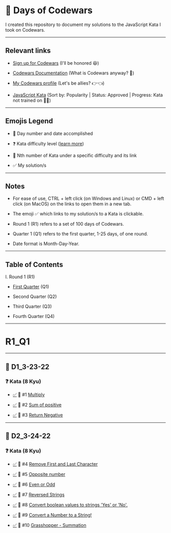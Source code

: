 # 💯 Days of Codewars

I created this repository to document my solutions to the JavaScript Kata I took on Codewars.

--------------

## Relevant links

- [Sign up for Codewars](www.codewars.com/r/DV792A) (I'll be honored 😆)

- [Codewars Documentation](https://docs.codewars.com/) (What is Codewars anyway? 🤔)

- [My Codewars profile](https://www.codewars.com/users/jewelkeith-jk) (Let's be allies? 👉👈)

- [JavaScript Kata](https://www.codewars.com/kata/search/javascript?q=&r[]=-8&xids=played&beta=false&order_by=popularity%20desc) (Sort by: Popularity | Status: Approved | Progress: Kata not trained on 👩‍💻)

--------------

## Emojis Legend

- 📅 Day number and date accomplished

- ❓ Kata difficulty level ([learn more](https://docs.codewars.com/gamification/ranks))

- 🔗 Nth number of Kata under a specific difficulty and its link

- ✅ My solution/s

--------------

## Notes

- For ease of use, CTRL + left click (on Windows and Linux) or CMD + left click (on MacOS) on the links to open them in a new tab.

- The emoji ✅ which links to my solution/s to a Kata is clickable.

- Round 1 (R1) refers to a set of 100 days of Codewars.

- Quarter 1 (Q1) refers to the first quarter, 1-25 days, of one round.

- Date format is Month-Day-Year.

--------------

## Table of Contents

I. Round 1 (R1)

  - [First Quarter](#r1_q1) (Q1)

  - Second Quarter (Q2)

  - Third Quarter (Q3)

  - Fourth Quarter (Q4)

--------------

# R1_Q1

--------------

## 📅 D1_3-23-22

### ❓ Kata (8 Kyu)

- [✅](https://github.com/jewelkeith-jk/100-days-codewars/blob/main/round1/quarter1/day1/1multiply.js) 🔗 #1 [Multiply](https://www.codewars.com/kata/50654ddff44f800200000004)

- [✅](https://github.com/jewelkeith-jk/100-days-codewars/blob/main/round1/quarter1/day1/2sum_of_positive.js) 🔗 #2 [Sum of positive](https://www.codewars.com/kata/5715eaedb436cf5606000381)

- [✅](https://github.com/jewelkeith-jk/100-days-codewars/blob/main/round1/quarter1/day1/3return_negative.js) 🔗 #3 [Return Negative](https://www.codewars.com/kata/55685cd7ad70877c23000102)

--------------

## 📅 D2_3-24-22

### ❓ Kata (8 Kyu)

- [✅](https://github.com/jewelkeith-jk/100-days-codewars/blob/main/round1/quarter1/day2/1remove_first_and_last_character.js) 🔗 #4 [Remove First and Last Character](https://www.codewars.com/kata/56bc28ad5bdaeb48760009b0)

- [✅](https://github.com/jewelkeith-jk/100-days-codewars/blob/main/round1/quarter1/day2/2opposite_number.js) 🔗 #5 [Opposite number](https://www.codewars.com/kata/56dec885c54a926dcd001095)

- [✅](https://github.com/jewelkeith-jk/100-days-codewars/blob/main/round1/quarter1/day2/3even_or_odd.js) 🔗 #6 [Even or Odd](https://www.codewars.com/kata/53da3dbb4a5168369a0000fe)

- [✅](https://github.com/jewelkeith-jk/100-days-codewars/blob/main/round1/quarter1/day2/4reversed_strings.js) 🔗 #7 [Reversed Strings](https://www.codewars.com/kata/5168bb5dfe9a00b126000018)

- [✅](https://github.com/jewelkeith-jk/100-days-codewars/blob/main/round1/quarter1/day2/5convert_boolean_values_to_strings_'Yes'_or_'No'.js) 🔗 #8 [Convert boolean values to strings 'Yes' or 'No'.](https://www.codewars.com/kata/53369039d7ab3ac506000467)

- [✅](https://github.com/jewelkeith-jk/100-days-codewars/blob/main/round1/quarter1/day2/6convert_a_number_to_a_string.js) 🔗 #9 [Convert a Number to a String!](https://www.codewars.com/kata/5265326f5fda8eb1160004c8)

- [✅](https://github.com/jewelkeith-jk/100-days-codewars/blob/main/round1/quarter1/day2/7grasshopper_summation.js) 🔗 #10 [Grasshopper - Summation](https://www.codewars.com/kata/55d24f55d7dd296eb9000030)

